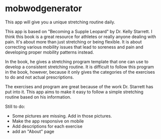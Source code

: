 # mobwodgenerator
This app will give you a unique stretching routine daily.

This app is based on "Becoming a Supple Leopard" by Dr. Kelly Starrett. I think this book is a great resource for athletes or really anyone dealing with pain. It's about more than just stretching or being flexible. It is about correcting various mobility issues that lead to soreness and pain and developing proper mobility patterns instead.

In the book, he gives a stretching program template that one can use to develop a consistent stretching routine. It is difficult to follow this program in the book, however, because it only gives the categories of the exercises to do and not actual prescriptions.

The exercises and program are great because of the work Dr. Starrett has put into it. This app aims to make it easy to follow a simple stretching routine based on his information.

Still to do:
- Some pictures are missing. Add in those pictures.
- Make the app responsive on mobile
- Add descriptions for each exercise
- add an "About" page
